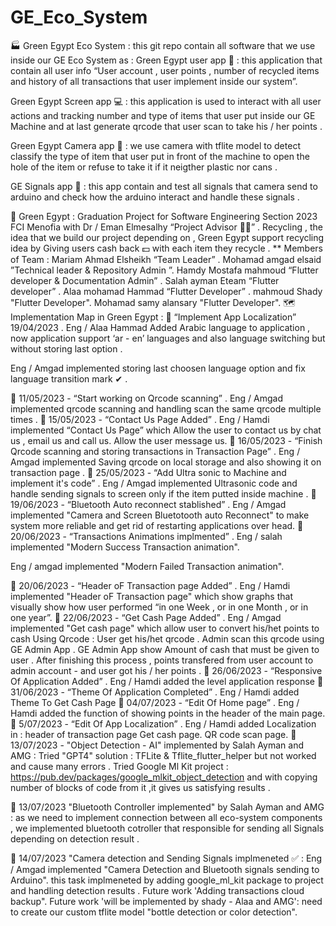 # GE_Eco_System
🏭 Green Egypt Eco System :
this git repo contain all software that we use inside our GE Eco System as :
Green Egypt user app 📱 : this application that contain all user info “User account , user points , number of recycled items and history of all transactions that user implement inside our system”.


Green Egypt Screen app 💻 : this application is used to interact with all user actions and tracking number and type of items that user put inside our GE Machine and at last generate qrcode that user scan to take his / her points .

Green Egypt Camera app 📸 : we use camera with tflite model to detect classify the type of item that user put in front of the machine to open the hole of the item or refuse to take it if it neigther plastic nor cans .

GE Signals app 📶 : this app contain and test all signals that camera send to arduino and check how the arduino interact and handle these signals .

📗 Green Egypt :
Graduation Project for Software Engineering Section 2023 FCI Menofia with Dr / Eman Elmesalhy “Project Advisor 👩‍⚖️” .
Recycling , the idea that we build our project depending on , Green Egypt support recycling idea by Giving users cash back 💵 with each item they recycle .
** Members of Team :
Mariam Ahmad Elsheikh “Team Leader” .
Mohamad amgad elsaid ”Technical leader & Repository Admin ”.
Hamdy Mostafa mahmoud “Flutter developer & Documentation Admin” .
Salah ayman Eteam “Flutter developer” .
Alaa mohamad Hammad “Flutter Developer” .
mahmoud Shady "Flutter Developer".
Mohamad samy alansary "Flutter Developer".
🗺 Implementation Map in Green Egypt :
📅 “Implement App Localization” 19/04/2023 .
Eng / Alaa Hammad Added Arabic language to application , now application support ‘ar - en’ languages and also language switching but without storing last option .

Eng / Amgad implemented storing last choosen language option and fix language transition mark ✔ .

📅 11/05/2023 - “Start working on Qrcode scanning” .
Eng / Amgad implemented qrcode scanning and handling scan the same qrcode multiple times .
📅 15/05/2023 - “Contact Us Page Added” .
Eng / Hamdi implemented “Contact Us Page”
which Allow the user to contact us by chat us , email us and call us.
Allow the user message us.
📅 16/05/2023 - “Finish Qrcode scanning and storing transactions in Transaction Page” .
Eng / Amgad implemented Saving qrcode on local storage and also showing it on transaction page .
📅 25/05/2023 - “Add Ultra sonic to Machine and implement it's code” .
Eng / Amgad implemented Ultrasonic code and handle sending signals to screen only if the item putted inside machine .
📅 19/06/2023 - “Bluetooth Auto reconnect stablished” .
Eng / Amgad implemented "Camera and Screen Bluetotooth auto Reconnect" to make system more reliable and get rid of restarting applications over head.
📅 20/06/2023 - “Transactions Animations implmented” .
Eng / salah implemented "Modern Success Transaction animation".

Eng / amgad implemented "Modern Failed Transaction animation".

📅 20/06/2023 - “Header oF Transaction page Added” .
Eng / Hamdi implemented "Header oF Transaction page" which show graphs that visually show how user performed “in one Week , or in one Month , or in one year”.
📅 22/06/2023 - “Get Cash Page Added” .
Eng / Amgad implemented "Get cash page" which allow user to convert his/het points to cash Using Qrcode :
User get his/het qrcode .
Admin scan this qrcode using GE Admin App .
GE Admin App show Amount of cash that must be given to user .
After finishing this process , points transfered from user account to admin account - and user got his / her points .
📅 26/06/2023 - “Responsive Of Application Added” .
Eng / Hamdi added the level application response
📅 31/06/2023 - “Theme Of Application Completed” .
Eng / Hamdi added Theme To Get Cash Page
📅 04/07/2023 - “Edit Of Home page” .
Eng / Hamdi added the function of showing points in the header of the main page.
📅 5/07/2023 - “Edit Of App Localization” .
Eng / Hamdi added Localization in :
header of transaction page
Get cash page.
QR code scan page.
📅 13/07/2023 - "Object Detection - AI" implemented by Salah Ayman and AMG :
Tried "GPT4" solution : TFLite & Tflite_flutter_helper but not worked and cause many errors . Tried Google Ml Kit project : https://pub.dev/packages/google_mlkit_object_detection and with copying number of blocks of code from it ,it gives us satisfying results .

📅 13/07/2023 "Bluetooth Controller implemented" by Salah Ayman and AMG :
as we need to implement connection between all eco-system components , we implemented bluetooth cotroller that responsible for sending all Signals depending on detection result .

📅 14/07/2023 "Camera detection and Sending Signals implmeneted ✅ :
Eng / Amgad implemented "Camera Detection and Bluetooth signals sending to Arduino".
this task implmeneted by adding google_ml_kit package to project and handling detection results .
Future work 'Adding transactions cloud backup".
Future work 'will be implemented by shady - Alaa and AMG': need to create our custom tflite model "bottle detection or color detection".
